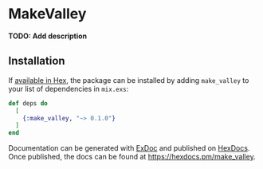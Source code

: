 # MakeValley

**TODO: Add description**

## Installation

If [available in Hex](https://hex.pm/docs/publish), the package can be installed
by adding `make_valley` to your list of dependencies in `mix.exs`:

```elixir
def deps do
  [
    {:make_valley, "~> 0.1.0"}
  ]
end
```

Documentation can be generated with [ExDoc](https://github.com/elixir-lang/ex_doc)
and published on [HexDocs](https://hexdocs.pm). Once published, the docs can
be found at <https://hexdocs.pm/make_valley>.

